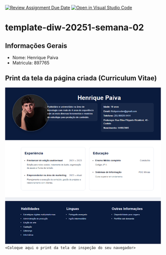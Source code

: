[![Review Assignment Due Date](https://classroom.github.com/assets/deadline-readme-button-22041afd0340ce965d47ae6ef1cefeee28c7c493a6346c4f15d667ab976d596c.svg)](https://classroom.github.com/a/YXEo_uBJ)
[![Open in Visual Studio Code](https://classroom.github.com/assets/open-in-vscode-2e0aaae1b6195c2367325f4f02e2d04e9abb55f0b24a779b69b11b9e10269abc.svg)](https://classroom.github.com/online_ide?assignment_repo_id=20085298&assignment_repo_type=AssignmentRepo)
# template-diw-20251-semana-02

## Informações Gerais
- Nome: Henrique Paiva
- Matricula: 897765

## Print da tela da página criada (Curriculum Vitae)
![Vers Curriculo Final](public/image.png)
`<Coloque aqui o print da tela de inspeção do seu navegador>`
